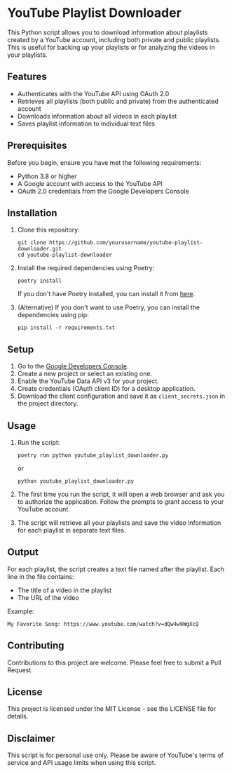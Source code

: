 # YouTube Playlist Downloader

This Python script allows you to download information about playlists created by a YouTube account, including both private and public playlists.
This is useful for backing up your playlists or for analyzing the videos in your playlists.

## Features

- Authenticates with the YouTube API using OAuth 2.0
- Retrieves all playlists (both public and private) from the authenticated account
- Downloads information about all videos in each playlist
- Saves playlist information to individual text files

## Prerequisites

Before you begin, ensure you have met the following requirements:

- Python 3.8 or higher
- A Google account with access to the YouTube API
- OAuth 2.0 credentials from the Google Developers Console

## Installation

1. Clone this repository:
   ```
   git clone https://github.com/yourusername/youtube-playlist-downloader.git
   cd youtube-playlist-downloader
   ```

2. Install the required dependencies using Poetry:
   ```
   poetry install
   ```

   If you don't have Poetry installed, you can install it from [here](https://python-poetry.org/docs/#installation).

2. (Alternative) If you don't want to use Poetry, you can install the dependencies using pip:
   ```
   pip install -r requirements.txt
   ```

## Setup

1. Go to the [Google Developers Console](https://console.developers.google.com/).
2. Create a new project or select an existing one.
3. Enable the YouTube Data API v3 for your project.
4. Create credentials (OAuth client ID) for a desktop application.
5. Download the client configuration and save it as `client_secrets.json` in the project directory.

## Usage

1. Run the script:
   ```
   poetry run python youtube_playlist_downloader.py
   ```
    or
    ```
    python youtube_playlist_downloader.py
    ```


2. The first time you run the script, it will open a web browser and ask you to authorize the application. Follow the prompts to grant access to your YouTube account.

3. The script will retrieve all your playlists and save the video information for each playlist in separate text files.

## Output

For each playlist, the script creates a text file named after the playlist. Each line in the file contains:

- The title of a video in the playlist
- The URL of the video

Example:
```
My Favorite Song: https://www.youtube.com/watch?v=dQw4w9WgXcQ
```

## Contributing

Contributions to this project are welcome. Please feel free to submit a Pull Request.

## License

This project is licensed under the MIT License - see the LICENSE file for details.

## Disclaimer

This script is for personal use only. Please be aware of YouTube's terms of service and API usage limits when using this script.
